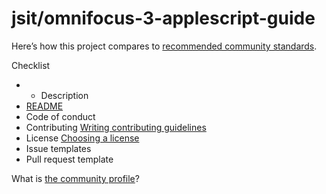 # jsit/omnifocus-3-applescript-guide

Here’s how this project compares to [recommended community standards](https://opensource.guide/).

 Checklist

* * Description
* [README](blob/master/jsit-omnifocus-3-applescript-guide.md)
* Code of conduct
* Contributing [Writing contributing guidelines](https://docs.github.com/articles/setting-guidelines-for-repository-contributors/)
* License [Choosing a license](https://docs.github.com/articles/adding-a-license-to-a-repository/)
*  Issue templates
*  Pull request template

What is [the community profile](https://docs.github.com/articles/viewing-your-community-profile)?

